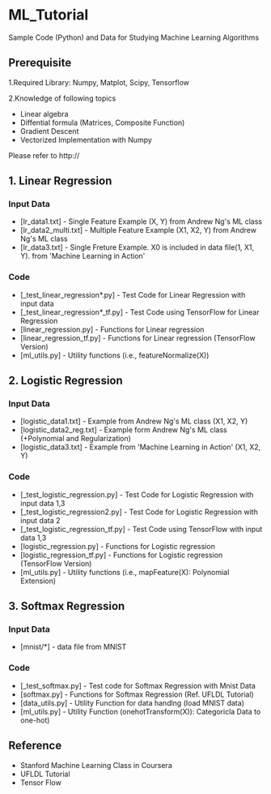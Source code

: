# ML_Tutorial
Sample Code (Python) and Data for Studying Machine Learning Algorithms 

## Prerequisite 
1.Required Library: Numpy, Matplot, Scipy, Tensorflow 

2.Knowledge of following topics 
- Linear algebra 
- Diffential formula (Matrices, Composite Function)
- Gradient Descent 
- Vectorized Implementation with Numpy 

Please refer to http://

## 1. Linear Regression
### Input Data

* [lr_data1.txt] - Single Feature Example (X, Y) from Andrew Ng's ML class
* [lr_data2_multi.txt] - Multiple Feature Example (X1, X2, Y) from Andrew Ng's ML class
* [lr_data3.txt] - Single Freture Example. X0 is included in data file(1, X1, Y). from 'Machine Learning in Action' 

### Code
* [_test_linear_regression*.py] - Test Code for Linear Regression with input data
* [_test_linear_regression*_tf.py] - Test Code using TensorFlow for Linear Regression 
* [linear_regression.py] - Functions for Linear regression 
* [linear_regression_tf.py] - Functions for Linear regression (TensorFlow Version) 
* [ml_utils.py] - Utility functions (i.e., featureNormalize(X))

## 2. Logistic Regression
### Input Data

* [logistic_data1.txt] - Example from Andrew Ng's ML class (X1, X2, Y)
* [logistic_data2_reg.txt] - Example form Andrew Ng's ML class (+Polynomial and Regularization)
* [logistic_data3.txt] - Example from 'Machine Learning in Action' (X1, X2, Y) 

### Code
* [_test_logistic_regression.py] - Test Code for Logistic Regression with input data 1,3
* [_test_logistic_regression2.py] - Test Code for Logistic Regression with input data 2
* [_test_logistic_regression_tf.py] - Test Code using TensorFlow with input data 1,3
* [logistic_regression.py] - Functions for Logistic regression 
* [logistic_regression_tf.py] - Functions for Logistic regression (TensorFlow Version) 
* [ml_utils.py] - Utility functions (i.e., mapFeature(X): Polynomial Extension)

## 3. Softmax Regression
### Input Data
* [mnist/*] - data file from MNIST
 
### Code
* [_test_softmax.py] - Test code for Softmax Regression with Mnist Data
* [softmax.py] - Functions for Softmax Regression (Ref. UFLDL Tutorial)
* [data_utils.py] - Utility Function for data handlng (load MNIST data)
* [ml_utils.py] - Utility Function (onehotTransform(X)): Categoricla Data to one-hot)  


## Reference
* Stanford Machine Learning Class in Coursera 
* UFLDL Tutorial 
* Tensor Flow 

